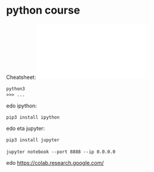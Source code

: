# python course

Cheatsheet: ![beginners_python_cheat_sheet_pcc_all.pdf](beginners_python_cheat_sheet_pcc_all.pdf)

```
python3
>>> ...
```

edo ipython:
```
pip3 install ipython
```

edo eta jupyter:
```
pip3 install jupyter

jupyter notebook --port 8888 --ip 0.0.0.0
```

edo https://colab.research.google.com/